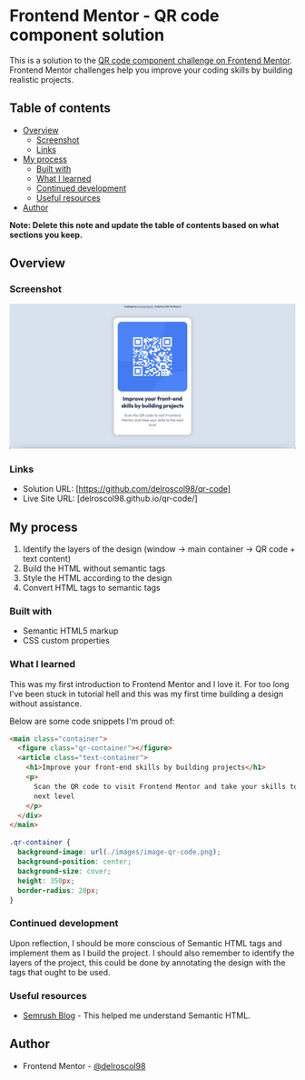 # Frontend Mentor - QR code component solution

This is a solution to the [QR code component challenge on Frontend Mentor](https://www.frontendmentor.io/challenges/qr-code-component-iux_sIO_H). Frontend Mentor challenges help you improve your coding skills by building realistic projects.

## Table of contents

- [Overview](#overview)
  - [Screenshot](#screenshot)
  - [Links](#links)
- [My process](#my-process)
  - [Built with](#built-with)
  - [What I learned](#what-i-learned)
  - [Continued development](#continued-development)
  - [Useful resources](#useful-resources)
- [Author](#author)

**Note: Delete this note and update the table of contents based on what sections you keep.**

## Overview

### Screenshot

![](./screenshot.png)

### Links

- Solution URL: [https://github.com/delroscol98/qr-code]
- Live Site URL: [delroscol98.github.io/qr-code/]

## My process

1. Identify the layers of the design (window -> main container -> QR code + text content)
2. Build the HTML without semantic tags
3. Style the HTML according to the design
4. Convert HTML tags to semantic tags

### Built with

- Semantic HTML5 markup
- CSS custom properties

### What I learned

This was my first introduction to Frontend Mentor and I love it. For too long I've been stuck in tutorial hell and this was my first time building a design without assistance.

Below are some code snippets I'm proud of:

```html
<main class="container">
  <figure class="qr-container"></figure>
  <article class="text-container">
    <h1>Improve your front-end skills by building projects</h1>
    <p>
      Scan the QR code to visit Frontend Mentor and take your skills to the
      next level
    </p>
  </div>
</main>
```

```css
.qr-container {
  background-image: url(./images/image-qr-code.png);
  background-position: center;
  background-size: cover;
  height: 350px;
  border-radius: 20px;
}
```

### Continued development

Upon reflection, I should be more conscious of Semantic HTML tags and implement them as I build the project. I should also remember to identify the layers of the project, this could be done by annotating the design with the tags that ought to be used.

### Useful resources

- [Semrush Blog](https://www.semrush.com/blog/semantic-html5-guide/?kw=&cmp=AU_SRCH_DSA_Blog_EN&label=dsa_pagefeed&Network=g&Device=c&utm_content=676601314943&kwid=dsa-2185834090056&cmpid=18368690804&agpid=155244529660&BU=Core&extid=105281796899&adpos=&gad_source=1&gclid=Cj0KCQiAmNeqBhD4ARIsADsYfTfUJmrdCB1l80RhFitR520CR9wF1ljunFLV3_uJkAn1j7UAnzFqUTEaAn02EALw_wcB) - This helped me understand Semantic HTML.

## Author

- Frontend Mentor - [@delroscol98](https://www.frontendmentor.io/profile/yourusername)
